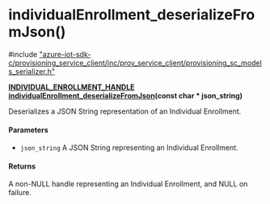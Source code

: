 # individualEnrollment_deserializeFromJson()

\#include ["azure-iot-sdk-c/provisioning_service_client/inc/prov_service_client/provisioning_sc_models_serializer.h"](../iot-c-ref-provisioning-sc-models-serializer-h.md)  

**[INDIVIDUAL_ENROLLMENT_HANDLE](#provisioning__sc__enrollment_8h_1a5348427a740bc7d9395db2e190f1bc0f) [individualEnrollment_deserializeFromJson](#provisioning__sc__models__serializer_8h_1a7aa3e180f40c1fb8b414c196333b0a78)(const char * json_string)**

Deserializes a JSON String representation of an Individual Enrollment.

#### Parameters
* `json_string` A JSON String representing an Individual Enrollment.

#### Returns
A non-NULL handle representing an Individual Enrollment, and NULL on failure.

